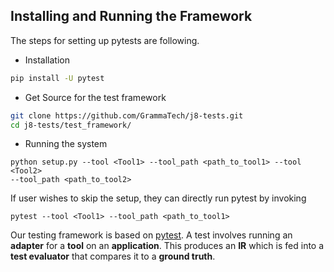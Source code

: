 ## Installing and Running the Framework

The steps for setting up pytests are following.

* Installation
```bash
pip install -U pytest
```

* Get Source for the test framework
```bash
git clone https://github.com/GrammaTech/j8-tests.git
cd j8-tests/test_framework/
```

* Running the system
```
python setup.py --tool <Tool1> --tool_path <path_to_tool1> --tool <Tool2>
--tool_path <path_to_tool2>
```
If user wishes to skip the setup, they can directly run pytest by invoking
```
pytest --tool <Tool1> --tool_path <path_to_tool1>
```

Our testing framework is based on
[pytest](https://docs.pytest.org/en/latest/). A test involves running an **adapter** for a
**tool** on an **application**. This produces an **IR** which is fed into a
**test evaluator** that compares it to a **ground truth**.
